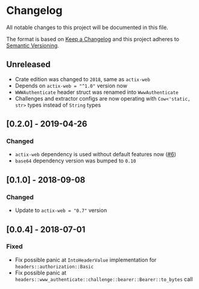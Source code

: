 # Changelog

All notable changes to this project will be documented in this file.

The format is based on [Keep a Changelog](http://keepachangelog.com/en/1.0.0/)
and this project adheres to [Semantic Versioning](http://semver.org/spec/v2.0.0.html).

## Unreleased
 - Crate edition was changed to `2018`, same as `actix-web`
 - Depends on `actix-web = "^1.0"` version now
 - `WWWAuthenticate` header struct was renamed into `WwwAuthenticate`
 - Challenges and extractor configs are now operating with `Cow<'static, str>` types instead of `String` types

## [0.2.0] - 2019-04-26
### Changed
 - `actix-web` dependency is used without default features now ([#6](https://github.com/svartalf/actix-web-httpauth/pull/6))
 - `base64` dependency version was bumped to `0.10`

## [0.1.0] - 2018-09-08
### Changed
 - Update to `actix-web = "0.7"` version

## [0.0.4] - 2018-07-01
### Fixed
 - Fix possible panic at `IntoHeaderValue` implementation for `headers::authorization::Basic`
 - Fix possible panic at `headers::www_authenticate::challenge::bearer::Bearer::to_bytes` call
